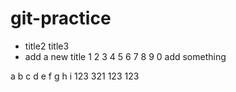 # git-practice
- title2
title3
- add a new title
1
2
3
4
5
6
7
8
9
0
add something

a
b
c
d
e
f
g
h
i
123
321
123
123
